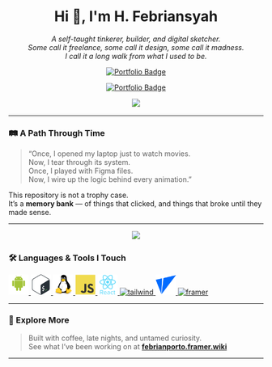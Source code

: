 <h1 align="center">Hi 👋, I'm H. Febriansyah</h1>
<p align="center"><i>
A self-taught tinkerer, builder, and digital sketcher.<br/>
Some call it freelance, some call it design, some call it madness.<br/>
I call it a long walk from what I used to be.
</i></p>

<p align="center">
  <a href="https://febrianporto.framer.wiki/" target="_blank">
    <img src="https://img.shields.io/badge/Visit-My%20Portfolio-blueviolet?style=for-the-badge&logo=framer" alt="Portfolio Badge" />
  </a>
</p>


<p align="center">
  <a href="https://hanafifebriansyah-portofolio.netlify.app/" target="_blank">
 <img src="https://img.shields.io/badge/Visit-My%20Portfolio-blueviolet?style=for-the-badge&logo=react" alt="Portfolio Badge" />
  </a>
</p>


<p align="center">
  <img src="https://media.giphy.com/media/L1R1tvI9svkIWwpVYr/giphy.gif" width="300"/>
</p>

---

### 🛤️ A Path Through Time

> “Once, I opened my laptop just to watch movies.  
> Now, I tear through its system.  
> Once, I played with Figma files.  
> Now, I wire up the logic behind every animation.”

This repository is not a trophy case.  
It’s a **memory bank** — of things that clicked, and things that broke until they made sense.

---


<p align="center">
  <img src="https://readme-typing-svg.herokuapp.com?font=Fira+Code&duration=2000&pause=1000&color=FF5C8D&center=true&vCenter=true&width=420&lines=Self-taught+freelancer.;UX+explorer+in+progress.;Built+with+trial+and+error.;Designing+for+humans.">
</p>


### 🛠 Languages & Tools I Touch

<p align="left">
  <a href="https://developer.android.com" target="_blank">
    <img src="https://raw.githubusercontent.com/devicons/devicon/master/icons/android/android-original-wordmark.svg" alt="android" width="40" height="40"/>
  </a>
  <a href="https://www.gnu.org/software/bash/" target="_blank">
    <img src="https://raw.githubusercontent.com/devicons/devicon/master/icons/bash/bash-original.svg" alt="bash" width="40" height="40"/>
  </a>
  <a href="https://archlinux.org" target="_blank">
    <img src="https://raw.githubusercontent.com/devicons/devicon/master/icons/linux/linux-original.svg" alt="linux" width="40" height="40"/>
  </a>
  <a href="https://developer.mozilla.org/en-US/docs/Web/JavaScript" target="_blank">
    <img src="https://raw.githubusercontent.com/devicons/devicon/master/icons/javascript/javascript-original.svg" alt="javascript" width="40" height="40"/>
  </a>
  <a href="https://reactjs.org/" target="_blank">
    <img src="https://raw.githubusercontent.com/devicons/devicon/master/icons/react/react-original-wordmark.svg" alt="react" width="40" height="40"/>
  </a>
  <a href="https://tailwindcss.com/" target="_blank">
    <img src="https://www.vectorlogo.zone/logos/tailwindcss/tailwindcss-icon.svg" alt="tailwind" width="40" height="40"/>
  </a>
  <a href="https://vitejs.dev/" target="_blank">
    <img src="https://raw.githubusercontent.com/devicons/devicon/master/icons/vite/vite-original.svg" alt="vite" width="40" height="40"/>
  </a>
  <a href="https://framer.com/" target="_blank">
    <img src="https://www.vectorlogo.zone/logos/framer/framer-icon.svg" alt="framer" width="40" height="40"/>
  </a>
</p>

---

### 🔗 Explore More

> Built with coffee, late nights, and untamed curiosity.  
> See what I’ve been working on at [**febrianporto.framer.wiki**](https://febrianporto.framer.wiki/)

---

